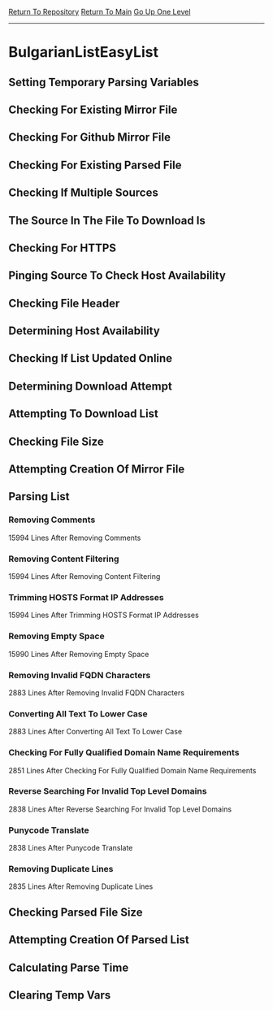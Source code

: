 [Return To Repository](https://github.com/deathbybandaid/piholeparser/)
[Return To Main](https://github.com/deathbybandaid/piholeparser/blob/master/RecentRunLogs/Mainlog.md)
[Go Up One Level](https://github.com/deathbybandaid/piholeparser/blob/master/RecentRunLogs/TopLevelScripts/30-Processing-External-Blacklists.md)
____________________________________
# BulgarianListEasyList
## Setting Temporary Parsing Variables
## Checking For Existing Mirror File
## Checking For Github Mirror File
## Checking For Existing Parsed File
## Checking If Multiple Sources
## The Source In The File To Download Is
## Checking For HTTPS
## Pinging Source To Check Host Availability
## Checking File Header
## Determining Host Availability
## Checking If List Updated Online
## Determining Download Attempt
## Attempting To Download List
## Checking File Size
## Attempting Creation Of Mirror File
## Parsing List
### Removing Comments
15994 Lines After Removing Comments
### Removing Content Filtering
15994 Lines After Removing Content Filtering
### Trimming HOSTS Format IP Addresses
15994 Lines After Trimming HOSTS Format IP Addresses
### Removing Empty Space
15990 Lines After Removing Empty Space
### Removing Invalid FQDN Characters
2883 Lines After Removing Invalid FQDN Characters
### Converting All Text To Lower Case
2883 Lines After Converting All Text To Lower Case
### Checking For Fully Qualified Domain Name Requirements
2851 Lines After Checking For Fully Qualified Domain Name Requirements
### Reverse Searching For Invalid Top Level Domains
2838 Lines After Reverse Searching For Invalid Top Level Domains
### Punycode Translate
2838 Lines After Punycode Translate
### Removing Duplicate Lines
2835 Lines After Removing Duplicate Lines
## Checking Parsed File Size
## Attempting Creation Of Parsed List
## Calculating Parse Time
## Clearing Temp Vars
